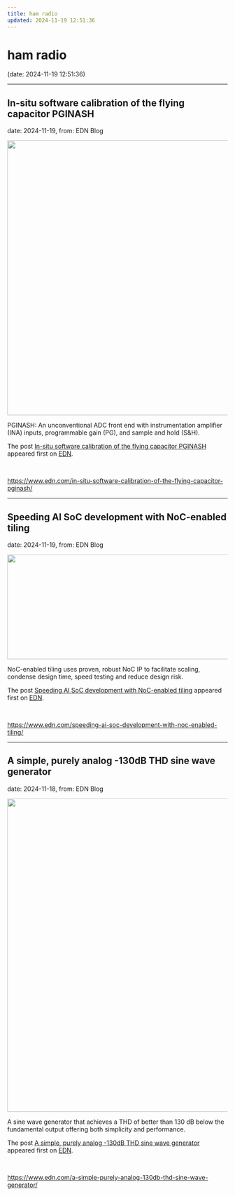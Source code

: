 ```yaml
---
title: ham radio
updated: 2024-11-19 12:51:36
---
```


# ham radio

(date: 2024-11-19 12:51:36)

---

## In-situ software calibration of the flying capacitor PGINASH

date: 2024-11-19, from: EDN Blog

<img width="1180" height="627" src="https://www.edn.com/wp-content/uploads/InSitu_Figure1.png?fit=1180%2C627" class="webfeedsFeaturedVisual wp-post-image" alt="" style="display: block; margin-bottom: 5px; clear:both;max-width: 100%;" link_thumbnail="" decoding="async" fetchpriority="high" srcset="https://www.edn.com/wp-content/uploads/InSitu_Figure1.png?w=1180 1180w, https://www.edn.com/wp-content/uploads/InSitu_Figure1.png?w=300 300w, https://www.edn.com/wp-content/uploads/InSitu_Figure1.png?w=768 768w, https://www.edn.com/wp-content/uploads/InSitu_Figure1.png?w=1024 1024w" sizes="(max-width: 1180px) 100vw, 1180px" /><p>PGINASH: An unconventional ADC front end with instrumentation amplifier (INA) inputs, programmable gain (PG), and sample and hold (S&#038;H).</p>
<p>The post <a href="https://www.edn.com/in-situ-software-calibration-of-the-flying-capacitor-pginash/" data-wpel-link="internal">In-situ software calibration of the flying capacitor PGINASH</a> appeared first on <a href="https://www.edn.com" data-wpel-link="internal">EDN</a>.</p>
 

<br> 

<https://www.edn.com/in-situ-software-calibration-of-the-flying-capacitor-pginash/>

---

## Speeding AI SoC development with NoC-enabled tiling

date: 2024-11-19, from: EDN Blog

<img width="624" height="239" src="https://www.edn.com/wp-content/uploads/Fig-1-SoC-design-Arteris.png?fit=624%2C239" class="webfeedsFeaturedVisual wp-post-image" alt="" style="display: block; margin-bottom: 5px; clear:both;max-width: 100%;" link_thumbnail="" decoding="async" loading="lazy" srcset="https://www.edn.com/wp-content/uploads/Fig-1-SoC-design-Arteris.png?w=624 624w, https://www.edn.com/wp-content/uploads/Fig-1-SoC-design-Arteris.png?w=300 300w" sizes="auto, (max-width: 624px) 100vw, 624px" /><p>NoC-enabled tiling uses proven, robust NoC IP to facilitate scaling, condense design time, speed testing and reduce design risk.</p>
<p>The post <a href="https://www.edn.com/speeding-ai-soc-development-with-noc-enabled-tiling/" data-wpel-link="internal">Speeding AI SoC development with NoC-enabled tiling</a> appeared first on <a href="https://www.edn.com" data-wpel-link="internal">EDN</a>.</p>
 

<br> 

<https://www.edn.com/speeding-ai-soc-development-with-noc-enabled-tiling/>

---

## A simple, purely analog -130dB THD sine wave generator

date: 2024-11-18, from: EDN Blog

<img width="900" height="715" src="https://www.edn.com/wp-content/uploads/Sineman_Figure-1.png?fit=900%2C715" class="webfeedsFeaturedVisual wp-post-image" alt="" style="display: block; margin-bottom: 5px; clear:both;max-width: 100%;" link_thumbnail="" decoding="async" loading="lazy" srcset="https://www.edn.com/wp-content/uploads/Sineman_Figure-1.png?w=900 900w, https://www.edn.com/wp-content/uploads/Sineman_Figure-1.png?w=300 300w, https://www.edn.com/wp-content/uploads/Sineman_Figure-1.png?w=768 768w" sizes="auto, (max-width: 900px) 100vw, 900px" /><p>A sine wave generator that achieves a THD of better than 130 dB below the fundamental output offering both simplicity and performance.</p>
<p>The post <a href="https://www.edn.com/a-simple-purely-analog-130db-thd-sine-wave-generator/" data-wpel-link="internal">A simple, purely analog -130dB THD sine wave generator</a> appeared first on <a href="https://www.edn.com" data-wpel-link="internal">EDN</a>.</p>
 

<br> 

<https://www.edn.com/a-simple-purely-analog-130db-thd-sine-wave-generator/>

